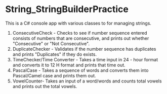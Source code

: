 # String_StringBuilderPractice
This is a C# console app with various classes to for managing strings. 
1. ConsecutiveCheck - Checks to see if number sequence entered consists of numbers that are consecutive, and prints out whether "Consecutive" or "Not Consecutive".
2. DuplicateChecker - Validates if the number sequence has duplicates and prints "Duplicates" if they do exists. 
3. TimeChecker/Time Converter - Takes a time input in 24 - hour format and converts it to 12 H format and prints that time out. 
4. PascalCase - Takes a sequence of words and converts them into Pascal/Camel case and prints them out. 
5. VowelCounter- Takes an input of a word/words and counts total vowels and prints out the total vowels. 
